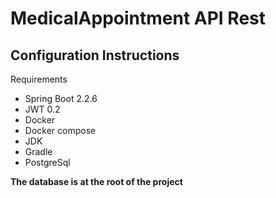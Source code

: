 # MedicalAppointment API Rest


## Configuration Instructions

Requirements

- Spring Boot 2.2.6
- JWT 0.2
- Docker
- Docker compose
- JDK
- Gradle
- PostgreSql


 **The database is at the root of the project**